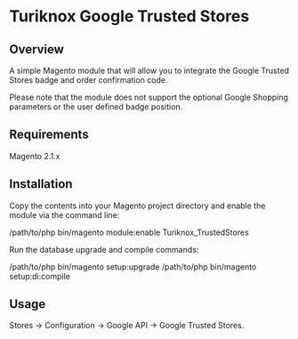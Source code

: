 # Turiknox Google Trusted Stores

## Overview

A simple Magento module that will allow you to integrate the Google Trusted Stores badge and order confirmation code.

Please note that the module does not support the optional Google Shopping parameters or the user defined badge position.

## Requirements

Magento 2.1.x

## Installation

Copy the contents into your Magento project directory and enable the module via the command line:

/path/to/php bin/magento module:enable Turiknox_TrustedStores

Run the database upgrade and compile commands:

/path/to/php bin/magento setup:upgrade
/path/to/php bin/magento setup:di:compile

## Usage

Stores -> Configuration -> Google API -> Google Trusted Stores.